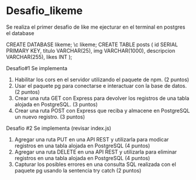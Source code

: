 # Desafio_likeme
 Se realiza el primer desafio de like me
 ejecturar en el terminal en postgres el database
 
 CREATE DATABASE likeme;
\c likeme;
CREATE TABLE posts (
    id SERIAL PRIMARY KEY,
    titulo VARCHAR(25),
    img VARCHAR(1000),
    descripcion VARCHAR(255),
    likes INT
);

Desafio#1 Se implementa 
1. Habilitar los cors en el servidor utilizando el paquete de npm. (2 puntos)
2. Usar el paquete pg para conectarse e interactuar con la base de datos. (2 puntos)
3. Crear una ruta GET con Express para devolver los registros de una tabla alojada en
PostgreSQL. (3 puntos)
4. Crear una ruta POST con Express que reciba y almacene en PostgreSQL un nuevo
registro. (3 puntos)

Desafio #2 Se implementa (revisar index.js)
1. Agregar una ruta PUT en una API REST y utilizarla para modicar registros en una
tabla alojada en PostgreSQL (4 puntos)
2. Agregar una ruta DELETE en una API REST y utilizarla para eliminar registros en una
tabla alojada en PostgreSQL (4 puntos)
3. Capturar los posibles errores en una consulta SQL realizada con el paquete pg
usando la sentencia try catch (2 puntos)

